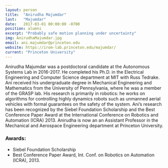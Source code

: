 ```yaml
---
layout: person
title:  "Anirudha Majumdar"
last:   "Majumdar"
date:   2017-03-01 00:00:00 -0700
position: alumni
excerpt: "Probably safe motion planning under uncertainty"
img: AnirudhaMajumdar.jpg
email: ani.majumdar@princeton.edu
website: https://irom-lab.princeton.edu/majumdar/
current: "Princeton University"
---
```


Anirudha Majumdar was a postdoctoral candidate at the Autonomous Systems Lab in 2016-2017. He completed his Ph.D. in the Electrical Engineering and Computer Science department at MIT with Russ Tedrake. Ani received his undergraduate degree in Mechanical Engineering and Mathematics from the University of Pennsylvania, where he was a member of the GRASP lab. His research is primarily in robotics: he works on algorithms for controlling highly dynamics robots such as unmanned aerial vehicles with formal guarantees on the safety of the system. Ani’s research has been recognized by the Siebel Foundation Scholarship and the Best Conference Paper Award at the International Conference on Robotics and Automation (ICRA) 2013. Anirudha is now an an Assistant Professor in the Mechanical and Aerospace Engineering department at Princeton University.

### Awards:
- Siebel Foundation Scholarship
- Best Conference Paper Award, Int. Conf. on Robotics on Automation (ICRA), 2013.